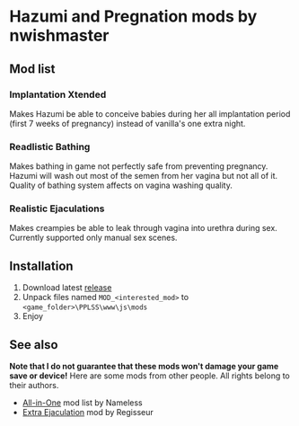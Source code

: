 # Hazumi and Pregnation mods by nwishmaster

## Mod list

### Implantation Xtended

Makes Hazumi be able to conceive babies during her all implantation period
(first 7 weeks of pregnancy) instead of vanilla's one extra night.

### Readlistic Bathing

Makes bathing in game not perfectly safe from preventing pregnancy.
Hazumi will wash out most of the semen from her vagina but not all of it.
Quality of bathing system affects on vagina washing quality.

### Realistic Ejaculations

Makes creampies be able to leak through vagina into urethra during sex.
Currently supported only manual sex scenes.

## Installation

1. Download latest [release](https://github.com/nwishmaster/HnP_mods/releases)
2. Unpack files named `MOD_<interested_mod>` to `<game_folder>\PPLSS\www\js\mods`
3. Enjoy

## See also

**Note that I do not guarantee that these mods won't damage your game save or device!**
Here are some mods from other people. All rights belong to their authors.

-   [All-in-One](https://pastebin.com/9v2w477L) mod list by Nameless
-   [Extra Ejaculation](https://mega.nz/file/cfw1Haha#qckepz_TSY_ICOGCgldYkvbC-pBe-Wb0bqnNEKyUaxc) mod by Regisseur
